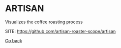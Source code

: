 # ARTISAN
 
 Visualizes the coffee roasting process
 
 SITE: https://github.com/artisan-roaster-scope/artisan

 [Go back](./)
